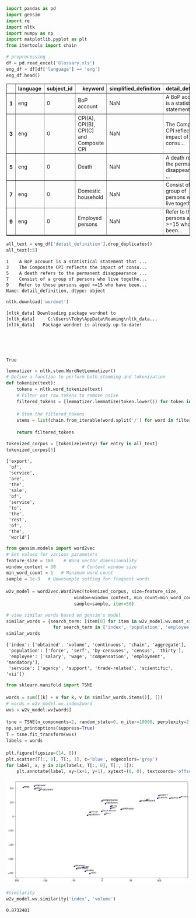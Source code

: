 

```python
import pandas as pd
import gensim
import re
import nltk
import numpy as np
import matplotlib.pyplot as plt
from itertools import chain
```


```python
# preprocessing
df = pd.read_excel('Glossary.xls')
eng_df = df[df['language'] == 'eng']
eng_df.head()
```




<div>
<style scoped>
    .dataframe tbody tr th:only-of-type {
        vertical-align: middle;
    }

    .dataframe tbody tr th {
        vertical-align: top;
    }

    .dataframe thead th {
        text-align: right;
    }
</style>
<table border="1" class="dataframe">
  <thead>
    <tr style="text-align: right;">
      <th></th>
      <th>language</th>
      <th>subject_id</th>
      <th>keyword</th>
      <th>simplified_definition</th>
      <th>detail_definition</th>
    </tr>
  </thead>
  <tbody>
    <tr>
      <th>1</th>
      <td>eng</td>
      <td>0</td>
      <td>BoP account</td>
      <td>NaN</td>
      <td>A BoP account is a statistical statement that ...</td>
    </tr>
    <tr>
      <th>3</th>
      <td>eng</td>
      <td>0</td>
      <td>CPI(A), CPI(B), CPI(C) and Composite CPI</td>
      <td>NaN</td>
      <td>The Composite CPI reflects the impact of consu...</td>
    </tr>
    <tr>
      <th>5</th>
      <td>eng</td>
      <td>0</td>
      <td>Death</td>
      <td>NaN</td>
      <td>A death refers to the permanent disappearance ...</td>
    </tr>
    <tr>
      <th>7</th>
      <td>eng</td>
      <td>0</td>
      <td>Domestic household</td>
      <td>NaN</td>
      <td>Consist of a group of persons who live togethe...</td>
    </tr>
    <tr>
      <th>9</th>
      <td>eng</td>
      <td>0</td>
      <td>Employed persons</td>
      <td>NaN</td>
      <td>Refer to those persons aged &gt;=15 who have been...</td>
    </tr>
  </tbody>
</table>
</div>




```python
all_text = eng_df['detail_definition'].drop_duplicates()
all_text[:5]
```




    1    A BoP account is a statistical statement that ...
    3    The Composite CPI reflects the impact of consu...
    5    A death refers to the permanent disappearance ...
    7    Consist of a group of persons who live togethe...
    9    Refer to those persons aged >=15 who have been...
    Name: detail_definition, dtype: object




```python
nltk.download('wordnet')
```

    [nltk_data] Downloading package wordnet to
    [nltk_data]     C:\Users\Toby\AppData\Roaming\nltk_data...
    [nltk_data]   Package wordnet is already up-to-date!
    




    True




```python
lemmatizer = nltk.stem.WordNetLemmatizer()
# Define a function to perform both stemming and tokenization
def tokenize(text):
    tokens = nltk.word_tokenize(text)
    # Filter out raw tokens to remove noise
    filtered_tokens = [lemmatizer.lemmatize(token.lower()) for token in tokens if re.search('[a-zA-Z]', token)]
    
    # Stem the filtered_tokens
    stems = list(chain.from_iterable(word.split('/') for word in filtered_tokens))
    
    return filtered_tokens
```


```python
tokenized_corpus = [tokenize(entry) for entry in all_text]
tokenized_corpus[5]
```




    ['export',
     'of',
     'service',
     'are',
     'the',
     'sale',
     'of',
     'service',
     'to',
     'the',
     'rest',
     'of',
     'the',
     'world']




```python
from gensim.models import word2vec
# Set values for various parameters
feature_size = 100    # Word vector dimensionality  
window_context = 30          # Context window size                                                                                    
min_word_count = 1   # Minimum word count                        
sample = 1e-3   # Downsample setting for frequent words

w2v_model = word2vec.Word2Vec(tokenized_corpus, size=feature_size, 
                          window=window_context, min_count=min_word_count,
                          sample=sample, iter=50)
```


```python
# view similar words based on gensim's model
similar_words = {search_term: [item[0] for item in w2v_model.wv.most_similar([search_term], topn=5)]
                  for search_term in ['index', 'population', 'employee', 'service']}
similar_words
```




    {'index': ['obtained', 'volume', 'continuous', 'chain', 'aggregate'],
     'population': ['force', 'serf', 'by-censuses', 'census', 'thirty'],
     'employee': ['salary', 'wage', 'compensation', 'employment', 'mandatory'],
     'service': ['agency', 'support', 'trade-related', 'scientific', 'vii']}




```python
from sklearn.manifold import TSNE

words = sum([[k] + v for k, v in similar_words.items()], [])
# words = w2v_model.wv.index2word
wvs = w2v_model.wv[words]

tsne = TSNE(n_components=2, random_state=0, n_iter=10000, perplexity=2)
np.set_printoptions(suppress=True)
T = tsne.fit_transform(wvs)
labels = words

plt.figure(figsize=(14, 8))
plt.scatter(T[:, 0], T[:, 1], c='blue', edgecolors='grey')
for label, x, y in zip(labels, T[:, 0], T[:, 1]):
    plt.annotate(label, xy=(x+1, y+1), xytext=(0, 0), textcoords='offset points')
```


![png](output_8_0.png)



```python
#similarity
w2v_model.wv.similarity('index', 'volume')
```




    0.8732481


